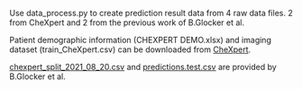Use data_process.py to create prediction result data from 4 raw data files. 2 from CheXpert and 2 from the previous work of B.Glocker et al.

Patient demographic information (CHEXPERT DEMO.xlsx) and imaging dataset (train_CheXpert.csv) can be downloaded from [CheXpert](https://stanfordmlgroup.github.io/competitions/chexpert/).

[chexpert_split_2021_08_20.csv](https://github.com/biomedia-mira/chexploration/tree/main/datafiles/chexpert) and [predictions.test.csv](https://imperialcollegelondon.app.box.com/s/bq87wkuzy14ctsyf8w3hcikwzu8386jj/folder/149074014566) are provided by B.Glocker et al.
